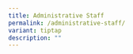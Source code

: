 ```yaml
---
title: Administrative Staff
permalink: /administrative-staff/
variant: tiptap
description: ""
---
```

